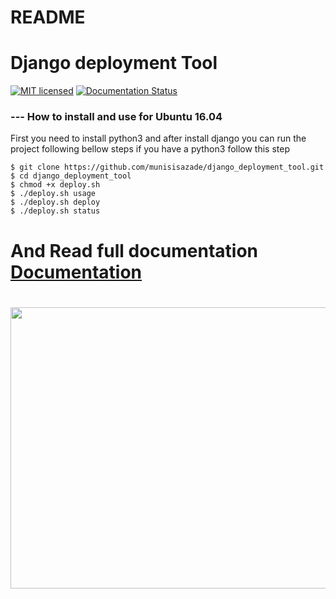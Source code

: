 # README #

# Django deployment Tool #

[![MIT licensed](https://img.shields.io/badge/license-MIT-blue.svg)](https://raw.githubusercontent.com/hyperium/hyper/master/LICENSE)
[![Documentation Status](https://readthedocs.org/projects/django-deployment-tool/badge/?version=latest)](http://django-deployment-tool.readthedocs.io/en/latest/?badge=latest)
### --- How to install and use for Ubuntu 16.04 ###

First you need to install python3 and after install django you can run the project following bellow steps
if you have a python3 follow this step
```
$ git clone https://github.com/munisisazade/django_deployment_tool.git
$ cd django_deployment_tool
$ chmod +x deploy.sh
$ ./deploy.sh usage
$ ./deploy.sh deploy
$ ./deploy.sh status
```
# And Read full documentation [Documentation](http://django-deployment-tool.readthedocs.io/en/latest/) #
#
<p align="center">
  <img src="https://im2.ezgif.com/tmp/ezgif-2-c12c77840c.gif" width="800" height="450">
</p>